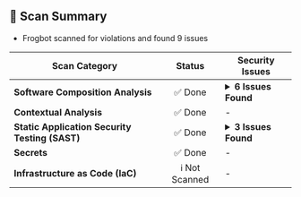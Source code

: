 
## 📗 Scan Summary
- Frogbot scanned for violations and found 9 issues

| Scan Category                | Status                  | Security Issues                  |
| --------------------- | :-----------------------------------: | ----------------------------------- |
| **Software Composition Analysis** | ✅ Done | <details><summary><b>6 Issues Found</b></summary><img src="https://raw.githubusercontent.com/jfrog/frogbot/master/resources/v2/smallCritical.svg" alt=""/> 1 Critical<br><img src="https://raw.githubusercontent.com/jfrog/frogbot/master/resources/v2/smallHigh.svg" alt=""/> 2 High<br><img src="https://raw.githubusercontent.com/jfrog/frogbot/master/resources/v2/smallMedium.svg" alt=""/> 1 Medium<br><img src="https://raw.githubusercontent.com/jfrog/frogbot/master/resources/v2/smallLow.svg" alt=""/> 1 Low<br><img src="https://raw.githubusercontent.com/jfrog/frogbot/master/resources/v2/smallUnknown.svg" alt=""/> 1 Unknown<br></details> |
| **Contextual Analysis** | ✅ Done | - |
| **Static Application Security Testing (SAST)** | ✅ Done | <details><summary><b>3 Issues Found</b></summary><img src="https://raw.githubusercontent.com/jfrog/frogbot/master/resources/v2/smallHigh.svg" alt=""/> 2 High<br><img src="https://raw.githubusercontent.com/jfrog/frogbot/master/resources/v2/smallLow.svg" alt=""/> 1 Low<br></details> |
| **Secrets** | ✅ Done | - |
| **Infrastructure as Code (IaC)** | ℹ️ Not Scanned | - |